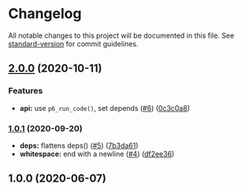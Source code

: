 # Changelog

All notable changes to this project will be documented in this file. See [standard-version](https://github.com/conventional-changelog/standard-version) for commit guidelines.

## [2.0.0](https://github.com/p6m7g8/p6df-lua/compare/v1.0.1...v2.0.0) (2020-10-11)


### Features

* **api:** use `p6_run_code()`, set depends ([#6](https://github.com/p6m7g8/p6df-lua/issues/6)) ([0c3c0a8](https://github.com/p6m7g8/p6df-lua/commit/0c3c0a82690b0969280f73dcf8a59a3d46b80dd7))

### [1.0.1](https://github.com/p6m7g8/p6df-lua/compare/v1.0.0...v1.0.1) (2020-09-20)


* **deps:** flattens deps() ([#5](https://github.com/p6m7g8/p6df-lua/issues/5)) ([7b3da61](https://github.com/p6m7g8/p6df-lua/commit/7b3da61d30e394ae57bb0bbe94913b5babb0a6b9))
* **whitespace:** end with a newline ([#4](https://github.com/p6m7g8/p6df-lua/issues/4)) ([df2ee36](https://github.com/p6m7g8/p6df-lua/commit/df2ee36ae369abf63379fbcbfff41128f9babedb))

## 1.0.0 (2020-06-07)
